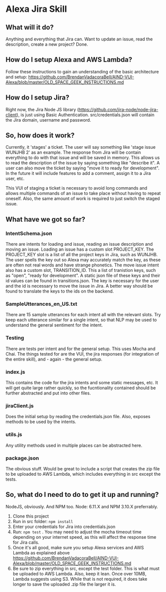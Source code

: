 # Alexa Jira Skill

## What will it do?
Anything and everything that Jira can. Want to update an issue, read the description, create a new project? Done.

## How do I setup Alexa and AWS Lambda?

Follow these instructions to gain an understanding of the basic architecture and setup: https://github.com/BrendanVadacoraBell/AIND-VUI-Alexa/blob/master/OLD_SPACE_GEEK_INSTRUCTIONS.md

## How do I setup Jira?

Right now, the Jira Node JS library (https://github.com/jira-node/node-jira-client), is just using Basic Authentication.
src/credentials.json will contain the Jira domain, username and password.

## So, how does it work?

Currently, it 'stages' a ticket. The user will say something like 'stage issue WUNJHB 2' as an example. The response from Jira will be contain everything to do with that issue and will be saved in memory. This allows us to read the description of the issue by saying something like "describe it". A user can also move the ticket by saying "move it to ready for development". In the future it will include features to add a comment, assign it to a Jira user, etc.

This VUI of staging a ticket is necessary to avoid long commands and allows multiple commands of an issue to take place without having to repeat oneself. Also, the same amount of work is required to just switch the staged issue.

## What have we got so far?

### IntentSchema.json
There are intents for loading and issue, reading an issue description and moving an issue. Loading an issue has a custom slot PROJECT_KEY. The PROJECT_KEY slot is a list of all the project keys in Jira, such as WUNJHB. The user spells the key out so Alexa may accurately match the key, as these are often not real words and have strange phonetics.
The move issue intent also has a custom slot, TRANSITION_ID. This a list of tranistion keys, such as "open", "ready for development". A static json file of these keys and their id values can be found in transitions.json. The key is necessary for the user and the id is necessary to move the issue in Jira. A better way should be found to translate the keys to the ids on the backend.

### SampleUtterances_en_US.txt
There are 15 sample utterances for each intent all with the relevant slots. Try keep each utterance similar for a single intent, so that NLP may be used to understand the general sentiment for the intent.

### Testing
There are tests per intent and for the general setup. This uses Mocha and Chai. The things tested for are the VUI, the jira responses (for integration of the entire skill), and - again - the general setup.

### index.js
This contains the code for the jira intents and some static messages, etc. It will get quite large rather quickly, so the fucntionality contained should be further abstracted and put into other files.

### jiraClient.js
Does the initial setup by reading the credentials.json file. Also, exposes methods to be used by the intents.

### utils.js
Any utility methods used in multiple places can be abstracted here.

### package.json
The obvious stuff. Would be great to include a script that creates the zip file to be uploaded to AWS Lambda, which includes everything in src except the tests.

## So, what do I need to do to get it up and running?

NodeJS, obviously. And NPM too. Node: 6.11.X and NPM 3.10.X preferrably.

1. Clone this project
2. Run in src folder:
        ``npm install``
3. Enter your credentials for Jira into credentials.json
4. Run:
        ``npm test``
   . You may need to adjust the mocha timeout time depending on your internet speed, as this will affect the response time for Jira calls.
5. Once it's all good, make sure you setup Alexa services and AWS Lambda as explained above https://github.com/BrendanVadacoraBell/AIND-VUI-Alexa/blob/master/OLD_SPACE_GEEK_INSTRUCTIONS.md
6. Be sure to zip everything in src, except the test folder. This is what must be uploaded to AWS Lambda. Also, keep it lean. Once over 10MB, Lambda suggests using S3. While that is not required, it does take longer to save the uploaded .zip file the larger it is.

